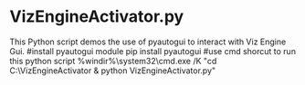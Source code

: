 # VizEngineActivator.py
This Python script demos the use of pyautogui to interact with Viz Engine Gui. #install pyautogui module pip install pyautogui  #use cmd shorcut to run this python script %windir%\system32\cmd.exe /K "cd C:\VizEngineActivator &amp; python VizEngineActivator.py"
